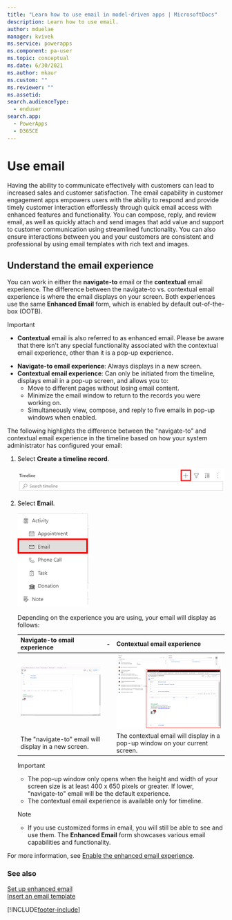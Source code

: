 ```yaml
---
title: "Learn how to use email in model-driven apps | MicrosoftDocs"
description: Learn how to use email.
author: mduelae
manager: kvivek
ms.service: powerapps
ms.component: pa-user
ms.topic: conceptual
ms.date: 6/30/2021
ms.author: mkaur
ms.custom: ""
ms.reviewer: ""
ms.assetid: 
search.audienceType: 
  - enduser
search.app: 
  - PowerApps
  - D365CE
---
```


# Use email

Having the ability to communicate effectively with customers can lead to increased sales and customer satisfaction. The email capability in customer engagement apps empowers users with the ability to respond and provide timely customer interaction effortlessly through quick email access with enhanced features and functionality. You can compose, reply, and review email, as well as quickly attach and send images that add value and support to customer communication using streamlined functionality. You can also ensure interactions between you and your customers are consistent and professional by using email templates with rich text and images. 

## Understand the email experience
You can work in either the **navigate-to** email or the **contextual** email experience. The difference between the navigate-to vs. contextual email experience is where the email displays on your screen. Both experiences use the same **Enhanced Email** form, which is enabled by default out-of-the-box (OOTB).

> [!Important]
> - **Contextual** email is also referred to as enhanced email. Please be aware that there isn't any special functionality associated with the contextual email experience, other than it is a pop-up experience. 

<ul>
<li><b>Navigate-to email experience</b>: Always displays in a new screen. </li>
<li><b>Contextual email experience</b>: Can only be initiated from the timeline, displays email in a pop-up screen, and allows you to:
<ul>
<li>Move to different pages without losing email content.</li>
<li>Minimize the email window to return to the records you were working on.</li>
<li>Simultaneously view, compose, and reply to five emails in pop-up windows when enabled. </li></ul></ul>

The following highlights the difference between the "navigate-to" and contextual email experience in the timeline based on how your system administrator has configured your email:

1.	Select **Create a timeline record**.

    ![Select Create a timeline record](media\create-a-record-icon-1.png "Select Create a timeline record")

2. Select **Email**.

    ![Select email](media\create-a-record-icon-1a.png "Select email.")

   Depending on the experience you are using, your email will display as follows:

   |Navigate-to email experience |-| Contextual email experience|
   |-----------------------------|-|----------------|
   | ![Navigate-to email experience](media\navigate-to-email-view-1c.png "View of the navigate-to email experience") ||  ![Contextual email experience](media\contextual-email-view-1c.png "View of the contextual email experience.")|
   |The "navigate-to" email will display in a new screen.||The contextual email will display in a pop-up window on your current screen.|

   > [!Important]
   > - The pop-up window only opens when the height and width of your screen size is at least 400 x 650 pixels or greater. If lower, "navigate-to" email will be the default experience.
   > - The contextual email experience is available only for timeline.

   >[!Note]
   > - If you use customized forms in email, you will still be able to see and use them. The **Enhanced Email** form showcases various email capabilities and functionality. 

For more information, see [Enable the enhanced email experience](enhanced-email.md).



### See also

[Set up enhanced email](/power-platform/admin/system-settings-dialog-box-email-tab)<br>
[Insert an email template](insert-email-template.md)


[!INCLUDE[footer-include](../includes/footer-banner.md)]
